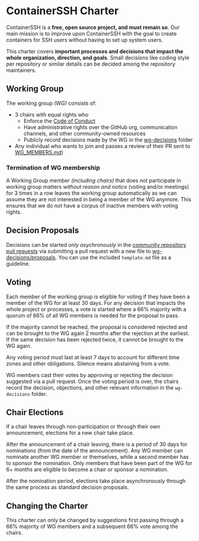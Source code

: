 # ContainerSSH Charter

ContainerSSH is a **free, open source project, and must remain so**. Our main mission is to improve upon ContainerSSH with the goal to create containers for SSH users without having to set up system users.

This charter covers **important processes and decisions that impact the whole organization, direction, and goals**. Small decisions like coding style per repository or similar details can be decided among the repository maintainers.

## Working Group

The working group *(WG)* consists of:
* 3 chairs with equal rights who
  - Enforce the [Code of Conduct](CODE_OF_CONDUCT.md)
  - Have administrative rights over the GitHub org, communication channels, and other community-owned resources
  - Publicly record decisions made by the WG in the [wg-decisions](wg-decisions) folder
* Any individual who wants to join and passes a review of their PR sent to [WG_MEMBERS.md](WG_MEMBERS.md))

### Termination of WG membership

A Working Group member *(including chairs)* that does not participate in working group matters *without reason and notice* (voting and/or meetings) for 3 times in a row leaves the working group automatically as we can assume they are not interested in being a member of the WG anymore. This ensures that we do not have a corpus of inactive members with voting rights.

## Decision Proposals

Decisions can be started *only asychronously* in the [community repository pull requests](https://github.com/ContainerSSH/community/pulls) via submitting a pull request with a new file to [wg-decisions/proposals](wg-decisions/proposals). You can use the included `template.md` file as a guideline.

## Voting

Each member of the working group is eligible for voting if they have been a member of the WG for at least 30 days. For any decision that impacts the whole project or processes, a vote is started where a 66% majority with a quorum of 66% of all WG members is needed for the proposal to pass.

If the majority cannot be reached, the proposal is considered rejected and can be brought to the WG again 2 months after the rejection at the earliest. If the same decision has been rejected twice, it cannot be brought to the WG again.

Any voting period must last at least 7 days to account for different time zones and other obligations. Silence means abstaining from a vote.

WG members cast their votes by approving or rejecting the decision suggested via a pull request. Once the voting period is over, the chairs record the decision, objections, and other relevant information in the `wg-decisions` folder.

## Chair Elections

If a chair leaves through non-participation or through their own announcement, elections for a new chair take place.

After the announcement of a chair leaving, there is a period of 30 days for nominations (from the date of the announcement). Any WG member can nominate another WG member or themselves, while a second member has to sponsor the nomination. Only members that have been part of the WG for 6+ months are eligible to become a chair or sponsor a nomination.

After the nomination period, elections take place asynchronously through the same process as standard decision proposals.

## Changing the Charter

This charter can only be changed by suggestions first passing through a 66% majority of WG members and a subsequent 66% vote among the chairs.